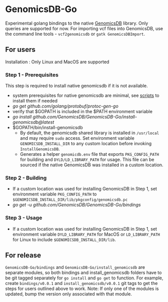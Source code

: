# GenomicsDB-Go
Experimental golang bindings to the native [GenomicsDB](https://github.com/GenomicsDB/GenomicsDB) library. Only queries are supported for now. For importing vcf files into GenomicsDB, use the command line tools - `vcf2genomicsdb` or `gatk GenomicsDBImport`.

## For users
Installation : Only Linux and MacOS are supported
### Step 1 - Prerequisites
This step is required to install native genomicsdb if it is not available.
- system prerequisites for native genomicsdb are minimal, see [scripts](https://github.com/GenomicsDB/GenomicsDB/tree/master/scripts/prereqs/system) to install them if needed
- _go get github.com/golang/protobuf/protoc-gen-go_
- verify that $GOPATH is included in the $PATH environment variable
- _go install github.com/GenomicsDB/GenomicsDB-Go/install-genomicsdb@latest_
- $GOPATH/bin/install-genomicsdb
  - By default, the genomicsdb shared library is installed in `/usr/local` and may require `sudo` access. Set environment variable `GENOMICSDB_INSTALL_DIR` to any custom location before invoking `InstallGenomicsDB`.
  - Generates a helper `genomicdb.env` file that exports `PKG_CONFIG_PATH` for building and `DYLD/LD_LIBRARY_PATH` for usage. This file can be sourced if the native GenomicsDB was installed in a custom location.
### Step 2 - Building
- If a custom location was used for installing GenomicsDB in Step 1, set environment variable `PKG_CONFIG_PATH` to `$GENOMICSDB_INSTALL_DIR/lib/pkgconfig/genomicsdb.pc`
- _go get -u github.com/GenomicsDB/GenomicsDB-Go/bindings_
### Step 3 - Usage
- If a custom location was used for installing GenomicsDB in Step 1, set environment variable `DYLD_LIBRARY_PATH` for MacOS or `LD_LIBRARY_PATH` for Linux to include `$GENOMICSDB_INSTALL_DIR/lib`.

## For release
`GenomicsDB-Go/bindings` and `GenomicsDB-Go/install_genomicsdb` are separate modules, so both bindings and install_genomicsdb folders have to be git tagged separately for `go install` and `go get` to function. For example, create `bindings/v0.0.1` and `install_genomicsdb/v0.0.1` git tags to get the steps for users outlined above to work. Note: If only one of the modules is updated, bump the version only associated with that module.

